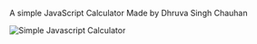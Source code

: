

A simple JavaScript Calculator Made by Dhruva Singh Chauhan

![Simple Javascript Calculator](https://raw.githubusercontent.com/harsh98trivedi/Simple-JavaScript-Calculator/master/meta.jpg)
